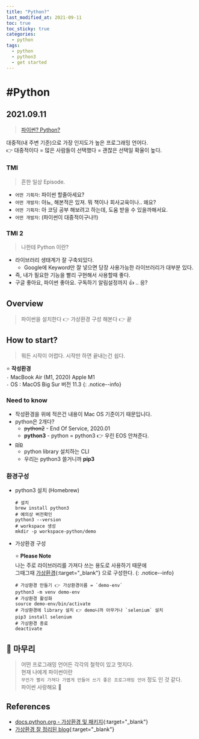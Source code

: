 ```yaml
---
title: "Python?"
last_modified_at: 2021-09-11
toc: true
toc_sticky: true
categories:
  - python
tags:
  - python
  - python3
  - get started
---
```


# #Python
## 2021.09.11
> [파이썬? Python?](https://www.python.org/)  

대중적(내 주변 기준)으로 가장 인지도가 높은 프로그래밍 언어다.  
👉 대중적이다 = 많은 사람들이 선택했다 = 괜찮은 선택일 확율이 높다.

### TMI
> 흔한 일상 Episode.
- `어떤 기획자`: 파이썬 할줄아세요?
- `어떤 개발자`: 아뇨, 해본적은 있져. 뭐 책이나 회사교육이나.. 왜요?
- `어떤 기획자`: 아 코딩 공부 해보려고 하는데, 도움 받을 수 있을까해서요.
- `어떤 개발자`: (파이썬이 대중적이구나!!) 

### TMI 2
> 나한테 Python 이란?
- 라이브러리 생태계가 잘 구축되있다. 
  - Google에 Keyword만 잘 넣으면 당장 사용가능한 라이브러리가 대부분 있다.
- 즉, 내가 필요한 기능을 빨리 구현해서 사용할때 좋다.
- 구글 좋아요, 파이썬 좋아요. 구독하기 알림설정까지 👍 .. 응?

## Overview
> 파이썬을 설치한다 👉 가상환경 구성 해본다 👉 끝 

## How to start?
> 뭐든 시작이 어렵다. 시작만 하면 끝내는건 쉽다. 
 
⭐️ **작성환경**   
`-` MacBook Air (M1, 2020) Apple M1  
`-` OS : MacOS Big Sur 버전 11.3
{: .notice--info}

### Need to know
- 작성환경을 위에 적은건 내용이 Mac OS 기준이기 때문입니다.
- python은 2개다?
  - ~~python2~~ - End Of Service, 2020.01
  - **python3** - python = python3  👉 우린 EOS 안쳐준다.
- [pip](https://ko.wikipedia.org/wiki/Pip_(%ED%8C%A8%ED%82%A4%EC%A7%80_%EA%B4%80%EB%A6%AC%EC%9E%90))
  - python library 설치하는 CLI
  - 우리는 python3 쓸거니까 **pip3**

### 환경구성
- python3 설치 (Homebrew)
  ```shell
  # 설치
  brew install python3
  # 예의상 버전확인
  python3 --version
  # workspace 생성
  mkdir -p workspace-python/demo
  ```
  
- 가상환경 구성
  
  ⭐️ **Please Note**  
  나는 주로 라이브러리를 가져다 쓰는 용도로 사용하기 때문에  
  그때그때 [가상환경](https://docs.python.org/ko/3/tutorial/venv.html){:target="_blank"}
  으로 구성한다.
  {: .notice--info}  

  ```shell
  # 가상환경 만들기 👉 가상환경이름 = `demo-env`
  python3 -m venv demo-env
  # 가상환경 활성화
  source demo-env/bin/activate
  # 가상환경에 library 설치 👉 demo니까 아무거나 `selenium` 설치 
  pip3 install selenium
  # 가상환경 종료
  deactivate
  ```

## 🛬 마무리
> 어떤 프로그래밍 언어든 각각의 철학이 있고 멋지다.  
> 현재 나에게 파이썬이란     
> `무언가 빨리 가져다 가볍게 만들어 쓰기 좋은 프로그래밍 언어` 정도 인 것 같다.  
> 파이썬 사랑해요 💚

## References
- [docs.python.org - 가상환경 및 패키지](https://docs.python.org/ko/3/tutorial/venv.html){:target="_blank"}
- [가상환경 잘 정리된 blog](https://velog.io/@kyle13/Python-%EA%B0%80%EC%83%81%ED%99%98%EA%B2%BD-venv){:target="_blank"}